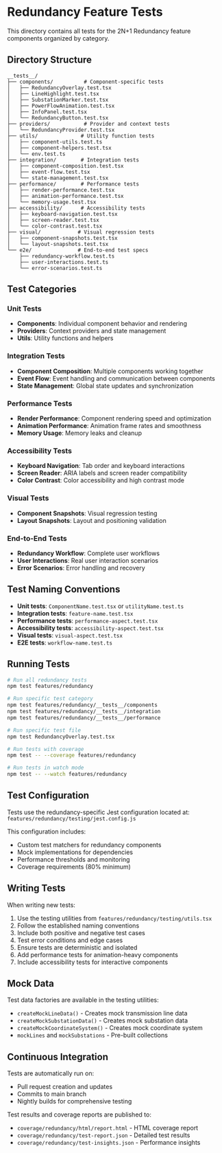 # Redundancy Feature Tests

This directory contains all tests for the 2N+1 Redundancy feature components organized by category.

## Directory Structure

```
__tests__/
├── components/          # Component-specific tests
│   ├── RedundancyOverlay.test.tsx
│   ├── LineHighlight.test.tsx
│   ├── SubstationMarker.test.tsx
│   ├── PowerFlowAnimation.test.tsx
│   ├── InfoPanel.test.tsx
│   └── RedundancyButton.test.tsx
├── providers/           # Provider and context tests
│   └── RedundancyProvider.test.tsx
├── utils/              # Utility function tests
│   ├── component-utils.test.ts
│   ├── component-helpers.test.tsx
│   └── env.test.ts
├── integration/        # Integration tests
│   ├── component-composition.test.tsx
│   ├── event-flow.test.tsx
│   └── state-management.test.tsx
├── performance/        # Performance tests
│   ├── render-performance.test.tsx
│   ├── animation-performance.test.tsx
│   └── memory-usage.test.tsx
├── accessibility/      # Accessibility tests
│   ├── keyboard-navigation.test.tsx
│   ├── screen-reader.test.tsx
│   └── color-contrast.test.tsx
├── visual/            # Visual regression tests
│   ├── component-snapshots.test.tsx
│   └── layout-snapshots.test.tsx
└── e2e/               # End-to-end test specs
    ├── redundancy-workflow.test.ts
    ├── user-interactions.test.ts
    └── error-scenarios.test.ts
```

## Test Categories

### Unit Tests
- **Components**: Individual component behavior and rendering
- **Providers**: Context providers and state management
- **Utils**: Utility functions and helpers

### Integration Tests
- **Component Composition**: Multiple components working together
- **Event Flow**: Event handling and communication between components
- **State Management**: Global state updates and synchronization

### Performance Tests
- **Render Performance**: Component rendering speed and optimization
- **Animation Performance**: Animation frame rates and smoothness
- **Memory Usage**: Memory leaks and cleanup

### Accessibility Tests
- **Keyboard Navigation**: Tab order and keyboard interactions
- **Screen Reader**: ARIA labels and screen reader compatibility
- **Color Contrast**: Color accessibility and high contrast mode

### Visual Tests
- **Component Snapshots**: Visual regression testing
- **Layout Snapshots**: Layout and positioning validation

### End-to-End Tests
- **Redundancy Workflow**: Complete user workflows
- **User Interactions**: Real user interaction scenarios
- **Error Scenarios**: Error handling and recovery

## Test Naming Conventions

- **Unit tests**: `ComponentName.test.tsx` or `utilityName.test.ts`
- **Integration tests**: `feature-name.test.tsx`
- **Performance tests**: `performance-aspect.test.tsx`
- **Accessibility tests**: `accessibility-aspect.test.tsx`
- **Visual tests**: `visual-aspect.test.tsx`
- **E2E tests**: `workflow-name.test.ts`

## Running Tests

```bash
# Run all redundancy tests
npm test features/redundancy

# Run specific test category
npm test features/redundancy/__tests__/components
npm test features/redundancy/__tests__/integration
npm test features/redundancy/__tests__/performance

# Run specific test file
npm test RedundancyOverlay.test.tsx

# Run tests with coverage
npm test -- --coverage features/redundancy

# Run tests in watch mode
npm test -- --watch features/redundancy
```

## Test Configuration

Tests use the redundancy-specific Jest configuration located at:
`features/redundancy/testing/jest.config.js`

This configuration includes:
- Custom test matchers for redundancy components
- Mock implementations for dependencies
- Performance thresholds and monitoring
- Coverage requirements (80% minimum)

## Writing Tests

When writing new tests:

1. Use the testing utilities from `features/redundancy/testing/utils.tsx`
2. Follow the established naming conventions
3. Include both positive and negative test cases
4. Test error conditions and edge cases
5. Ensure tests are deterministic and isolated
6. Add performance tests for animation-heavy components
7. Include accessibility tests for interactive components

## Mock Data

Test data factories are available in the testing utilities:
- `createMockLineData()` - Creates mock transmission line data
- `createMockSubstationData()` - Creates mock substation data
- `createMockCoordinateSystem()` - Creates mock coordinate system
- `mockLines` and `mockSubstations` - Pre-built collections

## Continuous Integration

Tests are automatically run on:
- Pull request creation and updates
- Commits to main branch
- Nightly builds for comprehensive testing

Test results and coverage reports are published to:
- `coverage/redundancy/html/report.html` - HTML coverage report
- `coverage/redundancy/test-report.json` - Detailed test results
- `coverage/redundancy/test-insights.json` - Performance insights